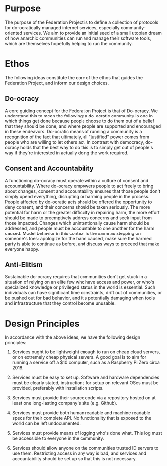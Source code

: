Purpose
=======

The purpose of the Federation Project is to define a collection of protocols for do-ocratically managed internet services, especially community-oriented services. We aim to provide an initial seed of a small utopian dream of how anarchic communities can run and manage their software tools, which are themselves hopefully helping to run the community.

Ethos
=====

The following ideas constitute the core of the ethos that guides the Federation Project, and inform our design choices.

Do-ocracy
---------

A core guiding concept for the Federation Project is that of Do-ocracy. We understand this to mean the following: a do-ocratic community is one in which things get done because people choose to do them out of a belief that they should be done, and where people are supported and encouraged in these endeavors. Do-ocratic means of running a community is a recognition of the fact that ultimately, all "justified" power comes from people who are willing to let others act. In contrast with democracy, do-ocracy holds that the best way to do this is to simply get out of people's way if they're interested in actually doing the work required.

Consent and Accountability
--------------------------

A functioning do-ocracy must operate within a culture of consent and accountability. Where do-ocracy empowers people to act freely to bring about changes, consent and accountability ensures that those people don't simply upend everything, disrupting or harming people in the process. People affected by do-ocratic acts should be offered the opportunity to deny consent, and their concerns should be taken seriously. The more potential for harm or the greater difficulty in repairing harm, the more effort should be made to preemptively address concerns and seek input from those impacted. Changes which unintentionally cause harm should be addressed, and people must be accountable to one another for the harm caused. Model behavior in this context is the same as stepping on someone's toes: apologize for the harm caused, make sure the harmed party is able to continue as before, and discuss ways to proceed that make everyone happy.

Anti-Elitism
------------

Sustainable do-ocracy requires that communities don't get stuck in a situation of relying on an elite few who have access and power, or who's specialized knowledge or privileged status in the world is essential. Such individuals can have significant time constraints, drift out of communities, or be pushed out for bad behavior, and it's potentially damaging when tools and infrastructure that they control become unusable.

Design Principles 
=================

In accordance with the above ideas, we have the following design principles:

1. Services ought to be lightweight enough to run on cheap cloud servers, or on extremely cheap physical servers. A good goal is to aim for running a service off a $10 computer, such as a Raspberry Pi Zero circa 2018.

2. Services must be easy to set up. Software and hardware dependencies must be clearly stated, instructions for setup on relevant OSes must be provided, preferably with installation scripts.

3. Services must provide their source code via a repository hosted on at least one long-lasting company's site (e.g. Github).

4. Services must provide both human readable and machine readable specs for their complete API. No functionality that is exposed to the world can be left undocumented.

5. Services must provide means of logging who's done what. This log must be accessible to everyone in the community.

6. Services should allow anyone on the communities trusted ID servers to use them. Restricting access in any way is bad, and services and accountability should be set up so that this is not necessary.
